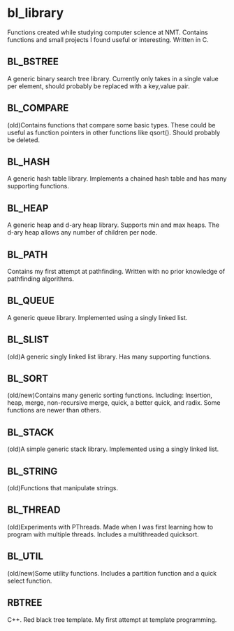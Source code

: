 # bl_library
Functions created while studying computer science at NMT.
Contains functions and small projects I found useful or interesting.
Written in C.

BL_BSTREE
---------
A generic binary search tree library. Currently only takes in a single value per element, should probably be replaced with a key,value pair.

BL_COMPARE
----------
(old)Contains functions that compare some basic types. These could be useful as function pointers in other functions like qsort(). Should probably be deleted.

BL_HASH
-------
A generic hash table library. Implements a chained hash table and has many supporting functions.

BL_HEAP
-------
A generic heap and d-ary heap library. Supports min and max heaps. The d-ary heap allows any number of children per node.

BL_PATH
-------
Contains my first attempt at pathfinding. Written with no prior knowledge of pathfinding algorithms.

BL_QUEUE
--------
A generic queue library. Implemented using a singly linked list.

BL_SLIST
--------
(old)A generic singly linked list library. Has many supporting functions.

BL_SORT
-------
(old/new)Contains many generic sorting functions. Including: Insertion, heap, merge, non-recursive merge, quick, a better quick, and radix. Some functions are newer than others.

BL_STACK
--------
(old)A simple generic stack library. Implemented using a singly linked list.

BL_STRING
---------
(old)Functions that manipulate strings.

BL_THREAD
---------
(old)Experiments with PThreads. Made when I was first learning how to program with multiple threads. Includes a multithreaded quicksort.

BL_UTIL
-------
(old/new)Some utility functions. Includes a partition function and a quick select function.

RBTREE
------
C++. Red black tree template. My first attempt at template programming.
